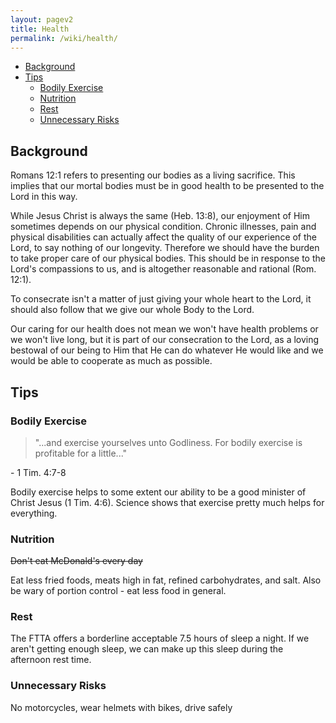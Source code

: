 ```yaml
---
layout: pagev2
title: Health
permalink: /wiki/health/
---
```

- [Background](#background)
- [Tips](#tips)
  - [Bodily Exercise](#bodily-exercise)
  - [Nutrition](#nutrition)
  - [Rest](#rest)
  - [Unnecessary Risks](#unnecessary-risks)

## Background

Romans 12:1 refers to presenting our bodies as a living sacrifice. This implies that our mortal bodies must be in good health to be presented to the Lord in this way.

While Jesus Christ is always the same (Heb. 13:8), our enjoyment of Him sometimes depends on our physical condition. Chronic illnesses, pain and physical disabilities can actually affect the quality of our experience of the Lord, to say nothing of our longevity. Therefore we should have the burden to take proper care of our physical bodies. This should be in response to the Lord's compassions to us, and is altogether reasonable and rational (Rom. 12:1).

To consecrate isn't a matter of just giving your whole heart to the Lord, it should also follow that we give our whole Body to the Lord.

Our caring for our health does not mean we won't have health problems or we won't live long, but it is part of our consecration to the Lord, as a loving bestowal of our being to Him that He can do whatever He would like and we would be able to cooperate as much as possible.

## Tips

### Bodily Exercise

>"...and exercise yourselves unto Godliness. For bodily exercise is profitable for a little..."

\- 1 Tim. 4:7-8

Bodily exercise helps to some extent our ability to be a good minister of Christ Jesus (1 Tim. 4:6). Science shows that exercise pretty much helps for everything.

### Nutrition

~~Don't eat McDonald's every day~~

Eat less fried foods, meats high in fat, refined carbohydrates, and salt. Also be wary of portion control - eat less food in general.

### Rest

The FTTA offers a borderline acceptable 7.5 hours of sleep a night. If we aren't getting enough sleep, we can make up this sleep during the afternoon rest time.

### Unnecessary Risks

No motorcycles, wear helmets with bikes, drive safely
